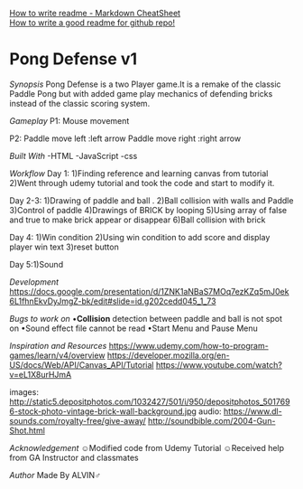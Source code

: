 [How to write readme - Markdown CheatSheet](https://github.com/adam-p/markdown-here/wiki/Markdown-Cheatsheet)  
[How to write a good readme for github repo!](https://gist.github.com/PurpleBooth/109311bb0361f32d87a2)

# Pong Defense v1

*Synopsis*
Pong Defense is a two Player game.It is a remake of the classic Paddle Pong but with added game play mechanics of defending bricks instead of the classic scoring system.

*Gameplay*
P1: Mouse movement

P2: Paddle move left :left arrow
    Paddle move right :right arrow

*Built With*
-HTML
-JavaScript
-css


*Workflow*
Day 1: 1)Finding reference and learning canvas from tutorial
       2)Went through udemy tutorial and took the code and start to modify it.

Day 2-3: 1)Drawing of paddle and ball .
       2)Ball collision with walls and Paddle
       3)Control of paddle
       4)Drawings of BRICK by looping
       5)Using array of false and true  to make brick appear or disappear
       6)Ball collision with brick

Day 4: 1)Win condition
       2)Using win condition to add score and display player win text
       3)reset button

Day 5:1)Sound

*Development*
https://docs.google.com/presentation/d/1ZNK1aNBaS7MOq7ezKZq5mJ0ek6L1fhnEkvDyJmgZ-bk/edit#slide=id.g202cedd045_1_73


*Bugs to work on*
	•**Collision** detection between paddle and ball is not spot on
  •Sound effect file cannot be read
  •Start Menu and Pause Menu

*Inspiration and Resources*
https://www.udemy.com/how-to-program-games/learn/v4/overview
https://developer.mozilla.org/en-US/docs/Web/API/Canvas_API/Tutorial
https://www.youtube.com/watch?v=eL1X8urHJmA

images: http://static5.depositphotos.com/1032427/501/i/950/depositphotos_5017696-stock-photo-vintage-brick-wall-background.jpg
audio:
https://www.dl-sounds.com/royalty-free/give-away/
http://soundbible.com/2004-Gun-Shot.html

*Acknowledgement*
☺Modified code from Udemy Tutorial
☺Received help from GA Instructor and classmates

*Author*
Made By ALVIN♂
